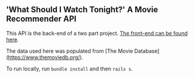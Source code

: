 ## 'What Should I Watch Tonight?' A Movie Recommender API

This API is the back-end of a two part project. [The front-end can be found here](https://github.com/arieldiamond/react-movie-recommendation-front-end).

The data used here was populated from [The Movie Database] (https://www.themoviedb.org/).

To run locally, run `bundle install` and then `rails s`.
